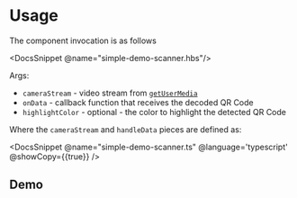 # Usage

The component invocation is as follows

<DocsSnippet @name="simple-demo-scanner.hbs"/>

Args:

  - `cameraStream` - video stream from [`getUserMedia`](https://developer.mozilla.org/en-US/docs/Web/API/MediaDevices/getUserMedia)
  - `onData` - callback function that receives the decoded QR Code
  - `highlightColor` - optional - the color to highlight the detected QR Code


Where the `cameraStream` and `handleData` pieces are defined as:

<DocsSnippet 
  @name="simple-demo-scanner.ts" 
  @language='typescript' 
  @showCopy={{true}} 
/>

## Demo

<SimpleDemo />
